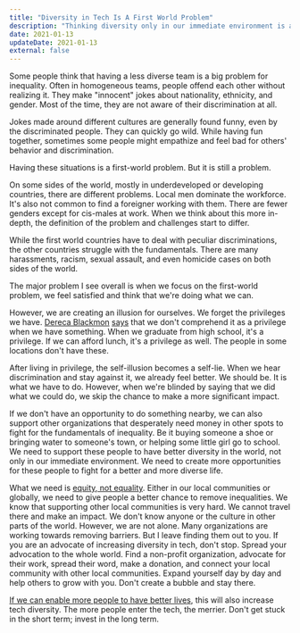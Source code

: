 ```yaml
---
title: "Diversity in Tech Is A First World Problem"
description: "Thinking diversity only in our immediate environment is a shortcoming. Instead of blinding ourselves, we need to broaden our horizon and think of other sides of the world to have a bigger impact."
date: 2021-01-13
updateDate: 2021-01-13
external: false
---
```


Some people think that having a less diverse team is a big problem for inequality. Often in homogeneous teams, people offend each other without realizing it. They make "innocent" jokes about nationality, ethnicity, and gender. Most of the time, they are not aware of their discrimination at all.

Jokes made around different cultures are generally found funny, even by the discriminated people. They can quickly go wild. While having fun together, sometimes some people might empathize and feel bad for others' behavior and discrimination.

Having these situations is a first-world problem. But it is still a problem.

On some sides of the world, mostly in underdeveloped or developing countries, there are different problems. Local men dominate the workforce. It's also not common to find a foreigner working with them. There are fewer genders except for cis-males at work. When we think about this more in-depth, the definition of the problem and challenges start to differ.

While the first world countries have to deal with peculiar discriminations, the other countries struggle with the fundamentals. There are many harassments, racism, sexual assault, and even homicide cases on both sides of the world.

The major problem I see overall is when we focus on the first-world problem, we feel satisfied and think that we're doing what we can.

However, we are creating an illusion for ourselves. We forget the privileges we have. [Dereca Blackmon](https://twitter.com/dereca) [says](https://www.linkedin.com/learning/inclusive-mindset-for-committed-allies) that we don't comprehend it as a privilege when we have something. When we graduate from high school, it's a privilege. If we can afford lunch, it's a privilege as well. The people in some locations don't have these.

After living in privilege, the self-illusion becomes a self-lie. When we hear discrimination and stay against it, we already feel better. We should be. It is what we have to do. However, when we're blinded by saying that we did what we could do, we skip the chance to make a more significant impact.

If we don't have an opportunity to do something nearby, we can also support other organizations that desperately need money in other spots to fight for the fundamentals of inequality. Be it buying someone a shoe or bringing water to someone's town, or helping some little girl go to school. We need to support these people to have better diversity in the world, not only in our immediate environment. We need to create more opportunities for these people to fight for a better and more diverse life.

What we need is [equity, not equality](https://www.diffen.com/difference/Equality-vs-Equity). Either in our local communities or globally, we need to give people a better chance to remove inequalities. We know that supporting other local communities is very hard. We cannot travel there and make an impact. We don't know anyone or the culture in other parts of the world. However, we are not alone. Many organizations are working towards removing barriers. But I leave finding them out to you. If you are an advocate of increasing diversity in tech, don't stop. Spread your advocation to the whole world. Find a non-profit organization, advocate for their work, spread their word, make a donation, and connect your local community with other local communities. Expand yourself day by day and help others to grow with you. Don't create a bubble and stay there.

[If we can enable more people to have better lives](/put-remote-work-in-your-inclusion-efforts-not-only-in-diversity-in-the-workplace/), this will also increase tech diversity. The more people enter the tech, the merrier. Don't get stuck in the short term; invest in the long term.
